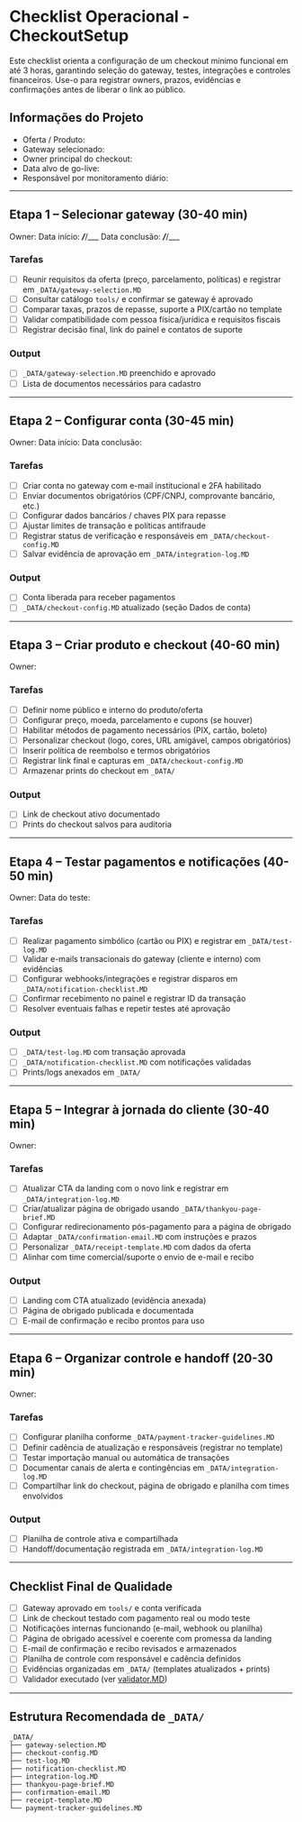 # Checklist Operacional - CheckoutSetup

Este checklist orienta a configuração de um checkout mínimo funcional em até 3 horas, garantindo seleção do gateway, testes, integrações e controles financeiros. Use-o para registrar owners, prazos, evidências e confirmações antes de liberar o link ao público.

## Informações do Projeto

- Oferta / Produto:
- Gateway selecionado:
- Owner principal do checkout:
- Data alvo de go-live:
- Responsável por monitoramento diário:

---

## Etapa 1 – Selecionar gateway (30-40 min)

Owner:
Data início: ___/___/___
Data conclusão: ___/___/___

### Tarefas
- [ ] Reunir requisitos da oferta (preço, parcelamento, políticas) e registrar em `_DATA/gateway-selection.MD`
- [ ] Consultar catálogo `tools/` e confirmar se gateway é aprovado
- [ ] Comparar taxas, prazos de repasse, suporte a PIX/cartão no template
- [ ] Validar compatibilidade com pessoa física/jurídica e requisitos fiscais
- [ ] Registrar decisão final, link do painel e contatos de suporte

### Output
- [ ] `_DATA/gateway-selection.MD` preenchido e aprovado
- [ ] Lista de documentos necessários para cadastro

---

## Etapa 2 – Configurar conta (30-45 min)

Owner:
Data início:
Data conclusão:

### Tarefas
- [ ] Criar conta no gateway com e-mail institucional e 2FA habilitado
- [ ] Enviar documentos obrigatórios (CPF/CNPJ, comprovante bancário, etc.)
- [ ] Configurar dados bancários / chaves PIX para repasse
- [ ] Ajustar limites de transação e políticas antifraude
- [ ] Registrar status de verificação e responsáveis em `_DATA/checkout-config.MD`
- [ ] Salvar evidência de aprovação em `_DATA/integration-log.MD`

### Output
- [ ] Conta liberada para receber pagamentos
- [ ] `_DATA/checkout-config.MD` atualizado (seção Dados de conta)

---

## Etapa 3 – Criar produto e checkout (40-60 min)

Owner:

### Tarefas
- [ ] Definir nome público e interno do produto/oferta
- [ ] Configurar preço, moeda, parcelamento e cupons (se houver)
- [ ] Habilitar métodos de pagamento necessários (PIX, cartão, boleto)
- [ ] Personalizar checkout (logo, cores, URL amigável, campos obrigatórios)
- [ ] Inserir política de reembolso e termos obrigatórios
- [ ] Registrar link final e capturas em `_DATA/checkout-config.MD`
- [ ] Armazenar prints do checkout em `_DATA/`

### Output
- [ ] Link de checkout ativo documentado
- [ ] Prints do checkout salvos para auditoria

---

## Etapa 4 – Testar pagamentos e notificações (40-50 min)

Owner:
Data do teste:

### Tarefas
- [ ] Realizar pagamento simbólico (cartão ou PIX) e registrar em `_DATA/test-log.MD`
- [ ] Validar e-mails transacionais do gateway (cliente e interno) com evidências
- [ ] Configurar webhooks/integrações e registrar disparos em `_DATA/notification-checklist.MD`
- [ ] Confirmar recebimento no painel e registrar ID da transação
- [ ] Resolver eventuais falhas e repetir testes até aprovação

### Output
- [ ] `_DATA/test-log.MD` com transação aprovada
- [ ] `_DATA/notification-checklist.MD` com notificações validadas
- [ ] Prints/logs anexados em `_DATA/`

---

## Etapa 5 – Integrar à jornada do cliente (30-40 min)

Owner:

### Tarefas
- [ ] Atualizar CTA da landing com o novo link e registrar em `_DATA/integration-log.MD`
- [ ] Criar/atualizar página de obrigado usando `_DATA/thankyou-page-brief.MD`
- [ ] Configurar redirecionamento pós-pagamento para a página de obrigado
- [ ] Adaptar `_DATA/confirmation-email.MD` com instruções e prazos
- [ ] Personalizar `_DATA/receipt-template.MD` com dados da oferta
- [ ] Alinhar com time comercial/suporte o envio de e-mail e recibo

### Output
- [ ] Landing com CTA atualizado (evidência anexada)
- [ ] Página de obrigado publicada e documentada
- [ ] E-mail de confirmação e recibo prontos para uso

---

## Etapa 6 – Organizar controle e handoff (20-30 min)

Owner:

### Tarefas
- [ ] Configurar planilha conforme `_DATA/payment-tracker-guidelines.MD`
- [ ] Definir cadência de atualização e responsáveis (registrar no template)
- [ ] Testar importação manual ou automática de transações
- [ ] Documentar canais de alerta e contingências em `_DATA/integration-log.MD`
- [ ] Compartilhar link do checkout, página de obrigado e planilha com times envolvidos

### Output
- [ ] Planilha de controle ativa e compartilhada
- [ ] Handoff/documentação registrada em `_DATA/integration-log.MD`

---

## Checklist Final de Qualidade

- [ ] Gateway aprovado em `tools/` e conta verificada
- [ ] Link de checkout testado com pagamento real ou modo teste
- [ ] Notificações internas funcionando (e-mail, webhook ou planilha)
- [ ] Página de obrigado acessível e coerente com promessa da landing
- [ ] E-mail de confirmação e recibo revisados e armazenados
- [ ] Planilha de controle com responsável e cadência definidos
- [ ] Evidências organizadas em `_DATA/` (templates atualizados + prints)
- [ ] Validador executado (ver [validator.MD](validator.MD))

---

## Estrutura Recomendada de `_DATA/`

```
_DATA/
├── gateway-selection.MD
├── checkout-config.MD
├── test-log.MD
├── notification-checklist.MD
├── integration-log.MD
├── thankyou-page-brief.MD
├── confirmation-email.MD
├── receipt-template.MD
└── payment-tracker-guidelines.MD
```
